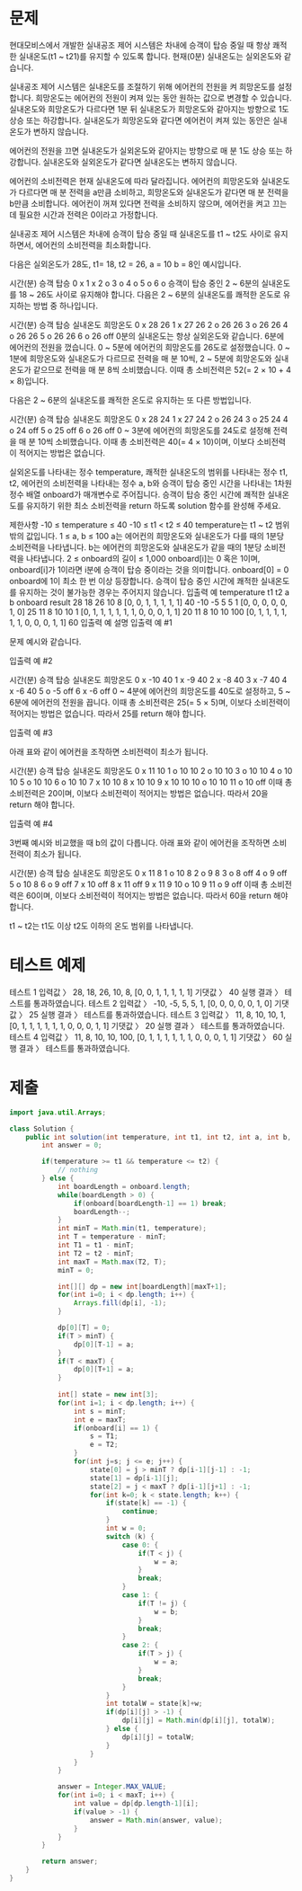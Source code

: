 # 문제
현대모비스에서 개발한 실내공조 제어 시스템은 차내에 승객이 탑승 중일 때 항상 쾌적한 실내온도(t1 ~ t21)를 유지할 수 있도록 합니다. 현재(0분) 실내온도는 실외온도와 같습니다.

실내공조 제어 시스템은 실내온도를 조절하기 위해 에어컨의 전원을 켜 희망온도를 설정합니다. 희망온도는 에어컨의 전원이 켜져 있는 동안 원하는 값으로 변경할 수 있습니다. 실내온도와 희망온도가 다르다면 1분 뒤 실내온도가 희망온도와 같아지는 방향으로 1도 상승 또는 하강합니다. 실내온도가 희망온도와 같다면 에어컨이 켜져 있는 동안은 실내온도가 변하지 않습니다.

에어컨의 전원을 끄면 실내온도가 실외온도와 같아지는 방향으로 매 분 1도 상승 또는 하강합니다. 실내온도와 실외온도가 같다면 실내온도는 변하지 않습니다.

에어컨의 소비전력은 현재 실내온도에 따라 달라집니다. 에어컨의 희망온도와 실내온도가 다르다면 매 분 전력을 a만큼 소비하고, 희망온도와 실내온도가 같다면 매 분 전력을 b만큼 소비합니다. 에어컨이 꺼져 있다면 전력을 소비하지 않으며, 에어컨을 켜고 끄는데 필요한 시간과 전력은 0이라고 가정합니다.

실내공조 제어 시스템은 차내에 승객이 탑승 중일 때 실내온도를 t1 ~ t2도 사이로 유지하면서, 에어컨의 소비전력을 최소화합니다.

다음은 실외온도가 28도, t1= 18, t2 = 26, a = 10 b = 8인 예시입니다.

시간(분)	승객 탑승
0	x
1	x
2	o
3	o
4	o
5	o
6	o
승객이 탑승 중인 2 ~ 6분의 실내온도를 18 ~ 26도 사이로 유지해야 합니다.
다음은 2 ~ 6분의 실내온도를 쾌적한 온도로 유지하는 방법 중 하나입니다.

시간(분)	승객 탑승	실내온도	희망온도
0	x	28	26
1	x	27	26
2	o	26	26
3	o	26	26
4	o	26	26
5	o	26	26
6	o	26	off
0분의 실내온도는 항상 실외온도와 같습니다.
6분에 에어컨의 전원을 껐습니다.
0 ~ 5분에 에어컨의 희망온도를 26도로 설정했습니다. 0 ~ 1분에 희망온도와 실내온도가 다르므로 전력을 매 분 10씩, 2 ~ 5분에 희망온도와 실내온도가 같으므로 전력을 매 분 8씩 소비했습니다. 이때 총 소비전력은 52(= 2 × 10 + 4 × 8)입니다.

다음은 2 ~ 6분의 실내온도를 쾌적한 온도로 유지하는 또 다른 방법입니다.

시간(분)	승객 탑승	실내온도	희망온도
0	x	28	24
1	x	27	24
2	o	26	24
3	o	25	24
4	o	24	off
5	o	25	off
6	o	26	off
0 ~ 3분에 에어컨의 희망온도를 24도로 설정해 전력을 매 분 10씩 소비했습니다. 이때 총 소비전력은 40(= 4 × 10)이며, 이보다 소비전력이 적어지는 방법은 없습니다.

실외온도를 나타내는 정수 temperature, 쾌적한 실내온도의 범위를 나타내는 정수 t1, t2, 에어컨의 소비전력을 나타내는 정수 a, b와 승객이 탑승 중인 시간을 나타내는 1차원 정수 배열 onboard가 매개변수로 주어집니다. 승객이 탑승 중인 시간에 쾌적한 실내온도를 유지하기 위한 최소 소비전력을 return 하도록 solution 함수를 완성해 주세요.

제한사항
-10 ≤ temperature ≤ 40
-10 ≤ t1 < t2 ≤ 40
temperature는 t1 ~ t2 범위 밖의 값입니다.
1 ≤ a, b ≤ 100
a는 에어컨의 희망온도와 실내온도가 다를 때의 1분당 소비전력을 나타냅니다.
b는 에어컨의 희망온도와 실내온도가 같을 때의 1분당 소비전력을 나타냅니다.
2 ≤ onboard의 길이 ≤ 1,000
onboard[i]는 0 혹은 1이며, onboard[i]가 1이라면 i분에 승객이 탑승 중이라는 것을 의미합니다.
onboard[0] = 0
onboard에 1이 최소 한 번 이상 등장합니다.
승객이 탑승 중인 시간에 쾌적한 실내온도를 유지하는 것이 불가능한 경우는 주어지지 않습니다.
입출력 예
temperature	t1	t2	a	b	onboard	result
28	18	26	10	8	[0, 0, 1, 1, 1, 1, 1]	40
-10	-5	5	5	1	[0, 0, 0, 0, 0, 1, 0]	25
11	8	10	10	1	[0, 1, 1, 1, 1, 1, 1, 0, 0, 0, 1, 1]	20
11	8	10	10	100	[0, 1, 1, 1, 1, 1, 1, 0, 0, 0, 1, 1]	60
입출력 예 설명
입출력 예 #1

문제 예시와 같습니다.

입출력 예 #2

시간(분)	승객 탑승	실내온도	희망온도
0	x	-10	40
1	x	-9	40
2	x	-8	40
3	x	-7	40
4	x	-6	40
5	o	-5	off
6	x	-6	off
0 ~ 4분에 에어컨의 희망온도를 40도로 설정하고, 5 ~ 6분에 에어컨의 전원을 끕니다. 이때 총 소비전력은 25(= 5 × 5)며, 이보다 소비전력이 적어지는 방법은 없습니다. 따라서 25를 return 해야 합니다.

입출력 예 #3

아래 표와 같이 에어컨을 조작하면 소비전력이 최소가 됩니다.

시간(분)	승객 탑승	실내온도	희망온도
0	x	11	10
1	o	10	10
2	o	10	10
3	o	10	10
4	o	10	10
5	o	10	10
6	o	10	10
7	x	10	10
8	x	10	10
9	x	10	10
10	o	10	10
11	o	10	off
이때 총 소비전력은 20이며, 이보다 소비전력이 적어지는 방법은 없습니다. 따라서 20을 return 해야 합니다.

입출력 예 #4

3번째 예시와 비교했을 때 b의 값이 다릅니다. 아래 표와 같이 에어컨을 조작하면 소비전력이 최소가 됩니다.

시간(분)	승객 탑승	실내온도	희망온도
0	x	11	8
1	o	10	8
2	o	9	8
3	o	8	off
4	o	9	off
5	o	10	8
6	o	9	off
7	x	10	off
8	x	11	off
9	x	11	9
10	o	10	9
11	o	9	off
이때 총 소비전력은 60이며, 이보다 소비전력이 적어지는 방법은 없습니다. 따라서 60을 return 해야 합니다.

t1 ~ t2는 t1도 이상 t2도 이하의 온도 범위를 나타냅니다.

# 테스트 예제
테스트 1
입력값 〉	28, 18, 26, 10, 8, [0, 0, 1, 1, 1, 1, 1]
기댓값 〉	40
실행 결과 〉	테스트를 통과하였습니다.
테스트 2
입력값 〉	-10, -5, 5, 5, 1, [0, 0, 0, 0, 0, 1, 0]
기댓값 〉	25
실행 결과 〉	테스트를 통과하였습니다.
테스트 3
입력값 〉	11, 8, 10, 10, 1, [0, 1, 1, 1, 1, 1, 1, 0, 0, 0, 1, 1]
기댓값 〉	20
실행 결과 〉	테스트를 통과하였습니다.
테스트 4
입력값 〉	11, 8, 10, 10, 100, [0, 1, 1, 1, 1, 1, 1, 0, 0, 0, 1, 1]
기댓값 〉	60
실행 결과 〉	테스트를 통과하였습니다.

# 제출
```java
import java.util.Arrays;

class Solution {
    public int solution(int temperature, int t1, int t2, int a, int b, int[] onboard) {
        int answer = 0;

        if(temperature >= t1 && temperature <= t2) {
            // nothing
        } else {
            int boardLength = onboard.length;
            while(boardLength > 0) {
                if(onboard[boardLength-1] == 1) break;
                boardLength--;
            }
            int minT = Math.min(t1, temperature);
            int T = temperature - minT;
            int T1 = t1 - minT;
            int T2 = t2 - minT;
            int maxT = Math.max(T2, T);
            minT = 0;

            int[][] dp = new int[boardLength][maxT+1];
            for(int i=0; i < dp.length; i++) {
                Arrays.fill(dp[i], -1);
            }

            dp[0][T] = 0;
            if(T > minT) {
                dp[0][T-1] = a;
            }
            if(T < maxT) {
                dp[0][T+1] = a;
            }
            
            int[] state = new int[3];
            for(int i=1; i < dp.length; i++) {
                int s = minT;
                int e = maxT;
                if(onboard[i] == 1) {
                    s = T1;
                    e = T2;
                }
                for(int j=s; j <= e; j++) {
                    state[0] = j > minT ? dp[i-1][j-1] : -1;
                    state[1] = dp[i-1][j];
                    state[2] = j < maxT ? dp[i-1][j+1] : -1;
                    for(int k=0; k < state.length; k++) {
                        if(state[k] == -1) {
                            continue;
                        }
                        int w = 0;
                        switch (k) {
                            case 0: {
                                if(T < j) {
                                    w = a;
                                }
                                break;
                            }
                            case 1: {
                                if(T != j) {
                                    w = b;
                                }
                                break;
                            }
                            case 2: {
                                if(T > j) {
                                    w = a;
                                }
                                break;
                            }
                        }
                        int totalW = state[k]+w;
                        if(dp[i][j] > -1) {
                            dp[i][j] = Math.min(dp[i][j], totalW);
                        } else {
                            dp[i][j] = totalW;
                        }
                    }
                }
            }

            answer = Integer.MAX_VALUE;
            for(int i=0; i < maxT; i++) {
                int value = dp[dp.length-1][i];
                if(value > -1) {
                    answer = Math.min(answer, value);
                }
            }
        }

        return answer;
    }
}
```